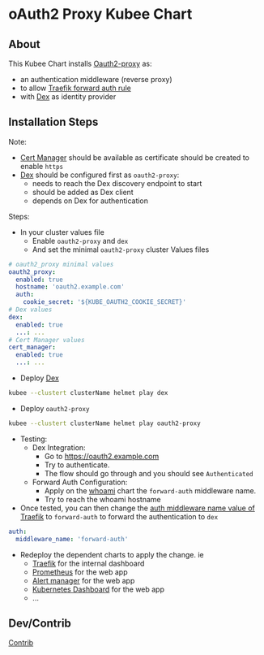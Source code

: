 # oAuth2 Proxy Kubee Chart 

## About
This Kubee Chart installs [Oauth2-proxy](https://oauth2-proxy.github.io/oauth2-proxy/installation) as:
* an authentication middleware (reverse proxy) 
* to allow [Traefik forward auth rule](https://doc.traefik.io/traefik/middlewares/http/forwardauth/)
* with [Dex](../dex/README.md) as identity provider


## Installation Steps

Note:
  * [Cert Manager](../cert-manager/README.md) should be available as certificate should be created to enable `https`
  * [Dex](../dex/README.md) should be configured first as `oauth2-proxy`:
    * needs to reach the Dex discovery endpoint to start
    * should be added as Dex client
    * depends on Dex for authentication

Steps:
* In your cluster values file
  * Enable `oauth2-proxy` and `dex` 
  * And set the minimal `oauth2-proxy` cluster Values files
```yaml
# oauth2_proxy minimal values
oauth2_proxy:
  enabled: true
  hostname: 'oauth2.example.com'
  auth:
    cookie_secret: '${KUBE_OAUTH2_COOKIE_SECRET}'
# Dex values
dex:
  enabled: true
  ...: ...
# Cert Manager values
cert_manager:
  enabled: true
  ...: ...
```
* Deploy [Dex](../dex/README.md)
```bash
kubee --clustert clusterName helmet play dex
```
* Deploy `oauth2-proxy`
```bash
kubee --clustert clusterName helmet play oauth2-proxy
```
* Testing:
  * Dex Integration: 
    * Go to https://oauth2.example.com
    * Try to authenticate. 
    * The flow should go through and you should see `Authenticated`
  * Forward Auth Configuration: 
    * Apply on the [whoami](../whoami/README.md) chart the `forward-auth` middleware name.
    * Try to reach the whoami hostname
* Once tested, you can then change the [auth middleware name value of Traefik](../traefik/values.yaml) to `forward-auth`
  to forward the authentication to `dex`
```yaml
auth:
  middleware_name: 'forward-auth'
```
* Redeploy the dependent charts to apply the change. ie
  * [Traefik](../traefik/README.md) for the internal dashboard
  * [Prometheus](../prometheus/README.md) for the web app
  * [Alert manager](../alertmanager/README.md) for the web app
  * [Kubernetes Dashboard](../kubernetes-dashboard/README.md) for the web app
  * ...


## Dev/Contrib

[Contrib](contrib/contrib.md)
